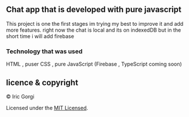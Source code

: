 ## Chat app that is developed with pure javascript

This project is one the first stages im trying my best to improve it and add more features. right now the chat is local and its on indexedDB but in the short time i will add firebase

### Technology that was used

HTML , puser CSS , pure JavaScript (Firebase , TypeScript coming soon)

## licence & copyright

© Iric Gorgi

Licensed under the [MIT Licensed](LICENSE).
